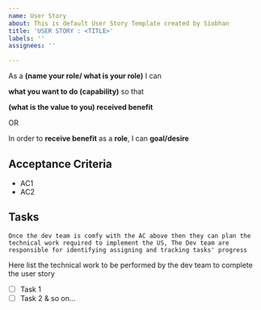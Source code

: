 ```yaml
---
name: User Story
about: This is default User Story Template created by Siobhan
title: 'USER STORY : <TITLE>'
labels: ''
assignees: ''

---
```


As a **(name your role/ what is your role)** I can 
  
**what you want to do (capability)** so that 
  
**(what is the value to you) received benefit**

OR  

In order to **receive benefit** as a **role**, I can **goal/desire**

## Acceptance Criteria
* AC1
* AC2

## Tasks
    
    Once the dev team is comfy with the AC above then they can plan the technical work required to implement the US, The Dev team are responsible for identifying assigning and tracking tasks' progress
  
  Here list the technical work to be performed by the dev team to complete the user story
  

  
- [ ] Task 1
- [ ] Task 2 & so on...
